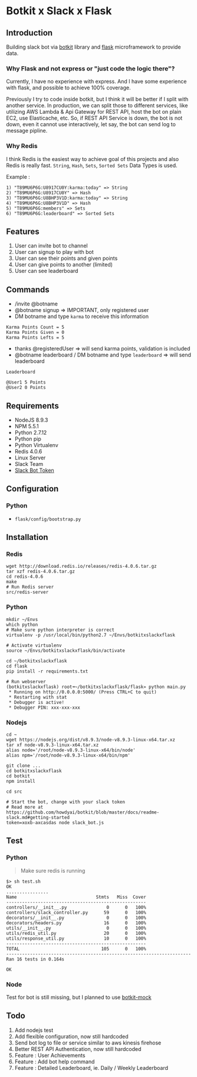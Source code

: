 # Botkit x Slack x Flask

## Introduction

Building slack bot via [botkit](https://github.com/howdyai/botkit) library and [flask](https://github.com/pallets/flask) microframework to provide data.

### Why Flask and not express or "just code the logic there"?

Currently, I have no experience with express. And I have some experience with flask, and possible to achieve 100% coverage.

Previously I try to code inside botkit, but I think it will be better if I split with another service. In production, we can split those to different services, like utilizing AWS Lambda & Api Gateway for REST API, host the bot on plain EC2, use Elasticache, etc. So, if REST API Service is down, the bot is not down, even it cannot use interactively, let say, the bot can send log to message pipline.

### Why Redis

I think Redis is the easiest way to achieve goal of this projects and also Redis is really fast. `String`, `Hash`, `Sets`, `Sorted Sets` Data Types is used.

Example :

```
1) "T89MU6P6G:U8917CU0Y:karma:today" => String
2) "T89MU6P6G:U8917CU0Y" => Hash
3) "T89MU6P6G:U8BHP3V1D:karma:today" => String
4) "T89MU6P6G:U8BHP3V1D" => Hash
5) "T89MU6P6G:members" => Sets
6) "T89MU6P6G:leaderboard" => Sorted Sets
```

## Features

1. User can invite bot to channel
2. User can signup to play with bot
3. User can see their points and given points
4. User can give points to another (limited)
5. User can see leaderboard

## Commands

- /invite @botname
- @botname signup => IMPORTANT, only registered user
- DM botname and type `karma` to receive this information
```
Karma Points Count = 5
Karma Points Given = 0
Karma Points Lefts = 5
```
- thanks @registeredUser => will send karma points, validation is included
- @botname leaderboard / DM botname and type `leaderboard` => will send leaderboard
```
Leaderboard

@User1 5 Points
@User2 0 Points
```

## Requirements

- NodeJS 8.9.3
- NPM 5.5.1
- Python 2.7.12
- Python pip
- Python Virtualenv
- Redis 4.0.6
- Linux Server
- Slack Team
- [Slack Bot Token](https://github.com/howdyai/botkit/blob/master/docs/readme-slack.md#getting-started)

## Configuration

### Python

- `flask/config/bootstrap.py`

## Installation

### Redis

```
wget http://download.redis.io/releases/redis-4.0.6.tar.gz
tar xzf redis-4.0.6.tar.gz
cd redis-4.0.6
make
# Run Redis server
src/redis-server
```

### Python

```
mkdir ~/Envs
which python
# Make sure python interpreter is correct
virtualenv -p /usr/local/bin/python2.7 ~/Envs/botkitxslackxflask

# Activate virtualenv
source ~/Envs/botkitxslackxflask/bin/activate

cd ~/botkitxslackxflask
cd flask
pip install -r requirements.txt

# Run webserver
(botkitxslackxflask) root➜~/botkitxslackxflask/flask» python main.py
 * Running on http://0.0.0.0:5000/ (Press CTRL+C to quit)
 * Restarting with stat
 * Debugger is active!
 * Debugger PIN: xxx-xxx-xxx
```

### Nodejs

```
cd ~
wget https://nodejs.org/dist/v8.9.3/node-v8.9.3-linux-x64.tar.xz
tar xf node-v8.9.3-linux-x64.tar.xz
alias node='/root/node-v8.9.3-linux-x64/bin/node'
alias npm='/root/node-v8.9.3-linux-x64/bin/npm'

git clone ...
cd botkitxslackxflask
cd botkit
npm install

cd src

# Start the bot, change with your slack token
# Read more at https://github.com/howdyai/botkit/blob/master/docs/readme-slack.md#getting-started
token=xoxb-axcasdas node slack_bot.js
```


## Test

### Python

> Make sure redis is running

```
$> sh test.sh
OK
................
Name                              Stmts   Miss  Cover
-----------------------------------------------------
controllers/__init__.py               0      0   100%
controllers/slack_controller.py      59      0   100%
decorators/__init__.py                0      0   100%
decorators/headers.py                16      0   100%
utils/__init__.py                     0      0   100%
utils/redis_util.py                  20      0   100%
utils/response_util.py               10      0   100%
-----------------------------------------------------
TOTAL                               105      0   100%
----------------------------------------------------------------------
Ran 16 tests in 0.164s

OK
```

### Node

Test for bot is still missing, but I planned to use [botkit-mock](https://github.com/gratifyguy/botkit-mock)

## Todo

1. Add nodejs test
2. Add flexible configuration, now still hardcoded
3. Send bot log to file or service similar to aws kinesis firehose
4. Better REST API Authentication, now still hardcoded
5. Feature : User Achievements
6. Feature : Add bot help command
7. Feature : Detailed Leaderboard, ie. Daily / Weekly Leaderboard
